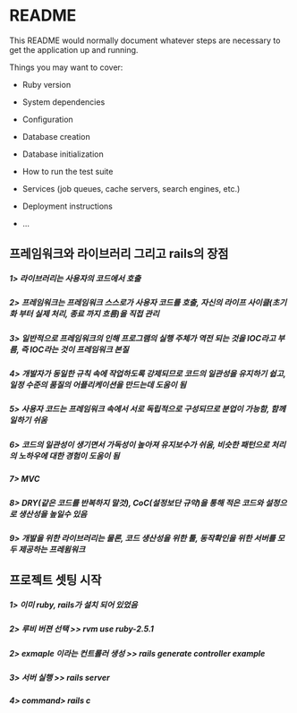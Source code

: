 # README

This README would normally document whatever steps are necessary to get the
application up and running.

Things you may want to cover:

* Ruby version

* System dependencies

* Configuration

* Database creation

* Database initialization

* How to run the test suite

* Services (job queues, cache servers, search engines, etc.)

* Deployment instructions

* ...

## 프레임워크와 라이브러리 그리고 rails의 장점
##### 1> 라이브러리는 사용자의 코드에서 호출 
##### 2> 프레임워크는 프레임워크 스스로가 사용자 코드를 호출, 자신의 라이프 사이클(초기화 부터 실제 처리, 종료 까지 흐름)을 직접 관리
##### 3> 일반적으로 프레임워크의 인해 프로그램의 실행 주체가 역전 되는 것을 IOC라고 부름, 즉 IOC라는 것이 프레임워크 본질
##### 4> 개발자가 동일한 규칙 속에 작업하도록 강제되므로 코드의 일관성을 유지하기 쉽고, 일정 수준의 품질의 어플리케이션을 만드는데 도움이 됨
##### 5> 사용자 코드는 프레임워크 속에서 서로 독립적으로 구성되므로 분업이 가능함, 함께 일하기 쉬움
##### 6> 코드의 일관성이 생기면서 가독성이 높아져 유지보수가 쉬움, 비슷한 패턴으로 처리의 노하우에 대한 경험이 도움이 됨
##### 7> MVC
##### 8> DRY(같은 코드를 반복하지 말것), CoC(설정보단 규약)을 통해 적은 코드와 설정으로 생산성을 높일수 있음
##### 9> 개발을 위한 라이브러리는 물론, 코드 생산성을 위한 툴, 동작확인을 위한 서버를 모두 제공하는 프레윔워크 

## 프로젝트 셋팅 시작 
##### 1> 이미 ruby, rails가 설치 되어 있었음
##### 2> 루비 버젼 선택 >> rvm use ruby-2.5.1 
##### 2> exmaple 이라는 컨트롤러 생성 >> rails generate controller example
##### 3> 서버 실행 >> rails server
##### 4> command> rails c   
